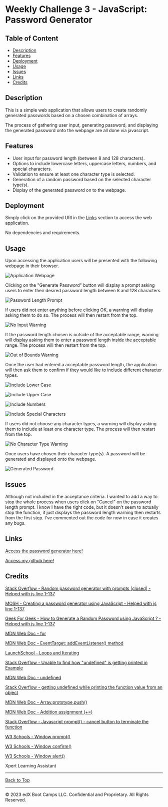 # Weekly Challenge 3 -  JavaScript: Password Generator

## Table of Content

- [Description](#description)
- [Features](#features)
- [Deployment](#deployment)
- [Usage](#usage)
- [Issues](#issues)
- [Links](#links)
- [Credits](#credits)

## Description

This is a simple web application that allows users to create randomly generated passwords based on a chosen combination of arrays.

The process of gathering user input, generating password, and displaying the generated password onto the webpage are all done via javascript.

## Features

- User input for password length (between 8 and 128 characters).
- Options to include lowercase letters, uppercase letters, numbers, and special characters.
- Validation to ensure at least one character type is selected.
- Generation of a random password based on the selected character type(s).
- Display of the generated password on to the webpage.

## Deployment

Simply click on the provided URl in the [Links](#links) section to access the web application.

No dependencies and requirements.

## Usage

Upon accessing the application users will be presented with the following webpage in their browser.

![Application Webpage](./Assets/Screenshots/webpage.jpg)

Clicking on the "Generate Password" button will display a prompt asking users to enter their desired password length between 8 and 128 characters.

![Password Length Prompt](./Assets/Screenshots/length-prompt.jpg)

If users did not enter anything before clicking OK, a warning will display asking them to do so. The process will then restart from the top.

![No Input Warning](./Assets/Screenshots/length-prompt-warning-1.jpg)

If the password length chosen is outside of the acceptable range,  warning will display asking them to enter a password length inside the acceptable range. The process will then restart from the top.

![Out of Bounds Warning](./Assets/Screenshots/length-prompt-warning-2.jpg)

Once the user had entered a acceptable password length, the application will then ask them to confirm if they would like to include different character types.

![Include Lower Case](./Assets/Screenshots/array-choice-confirm-1.jpg)

![Include Upper Case](./Assets/Screenshots/array-choice-confirm-2.jpg)

![Include Numbers](./Assets/Screenshots/array-choice-confirm-3.jpg)

![Include Special Characters](./Assets/Screenshots/array-choice-confirm-4.jpg)

If users did not choose any character types, a warning will display asking them to include at least one character type. The process will then restart from the top.

![No Character Type Warning](./Assets/Screenshots/array-choice-warning.jpg)

Once users have chosen their character type(s). A password will be generated and displayed onto the webpage.

![Generated Password](./Assets/Screenshots/generated-password-display.jpg)

## Issues

Although not included in the acceptance criteria. I wanted to add a way to stop the whole process when users click on "Cancel" on the password length prompt. I know I have the right code, but it doesn't seem to actually stop the function, it just displays the password length warning then restarts from the first step. I've commented out the code for now in case it creates any bugs.

## Links

[Access the password generator here!](https://cycbrian.github.io/Module-3-Challenge-Password-Generator/)

[Access my github here!](https://github.com/CYCBrian/Module-3-Challenge-Password-Generator)

## Credits

[Stack Overflow - Random password generator with prompts [closed] - Helped with js line 1-137](https://stackoverflow.com/questions/62627469/random-password-generator-with-prompts)

[MOSH - Creating a password generator using JavaScript - Helped with js line 1-137](https://forum.codewithmosh.com/t/creating-a-password-generator-using-javascript/18971)

[Geek For Geek - How to Generate a Random Password using JavaScript ? - Helped with js line 1-137](https://www.geeksforgeeks.org/how-to-generate-a-random-password-using-javascript/)

[MDN Web Doc - for](https://developer.mozilla.org/en-US/docs/Web/JavaScript/Reference/Statements/for)

[MDN Web Doc - EventTarget: addEventListener() method](https://developer.mozilla.org/en-US/docs/Web/API/EventTarget/addEventListener)

[LaunchSchool - Loops and Iterating](https://launchschool.com/books/javascript/read/loops_iterating)

[Stack Overflow - Unable to find how "undefined" is getting printed in Example](https://stackoverflow.com/questions/47547933/unable-to-find-how-undefined-is-getting-printed-in-example)

[MDN Web Doc - undefined](https://developer.mozilla.org/en-US/docs/Web/JavaScript/Reference/Global_Objects/undefined)

[Stack Overflow - getting undefined while printing the function value from an object](https://stackoverflow.com/questions/73765276/getting-undefined-while-printing-the-function-value-from-an-object)

[MDN Web Doc - Array.prototype.push()](https://developer.mozilla.org/en-US/docs/Web/JavaScript/Reference/Global_Objects/Array/push)

[MDN Web Doc - Addition assignment (+=)](https://developer.mozilla.org/en-US/docs/Web/JavaScript/Reference/Operators/Addition_assignment)

[Stack Overflow - Javascript prompt() - cancel button to terminate the function](https://stackoverflow.com/questions/12864582/javascript-prompt-cancel-button-to-terminate-the-function)

[W3 Schools - Window prompt()](https://www.w3schools.com/jsref/met_win_prompt.asp)

[W3 Schools - Window confirm()](https://www.w3schools.com/jsref/met_win_confirm.asp)

[W3 Schools - Window alert()](https://www.w3schools.com/jsref/met_win_alert.asp)

Xpert Learning Assistant

- - -

[Back to Top](#table-of-content)

- - -
© 2023 edX Boot Camps LLC. Confidential and Proprietary. All Rights Reserved.
